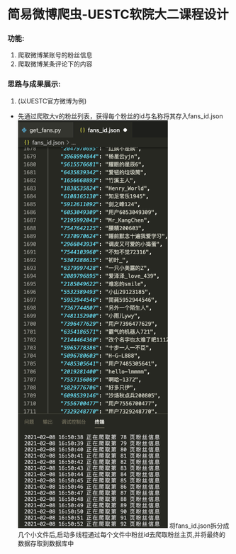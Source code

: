 # 简易微博爬虫-UESTC软院大二课程设计
### 功能:
1. 爬取微博某账号的粉丝信息
2. 爬取微博某条评论下的内容 

### 思路与成果展示:
1. (以UESTC官方微博为例)
* 先通过爬取大v的粉丝列表，获得每个粉丝的id与名称将其存入fans_id.json
![](pics/get_fans_id.png)
将fans_id.json拆分成几个小文件后,启动多线程通过每个文件中粉丝id去爬取粉丝主页,并将最终的数据存取到数据库中